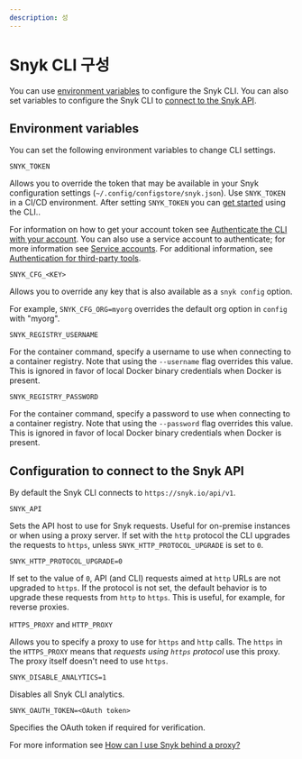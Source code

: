 ```yaml
---
description: 성
---
```


# Snyk CLI 구성

You can use [environment variables](snyk-cli.md#environment-variables) to configure the Snyk CLI. You can also set variables to configure the Snyk CLI to [connect to the Snyk API](snyk-cli.md#configuration-to-connect-to-the-snyk-api).

## Environment variables

You can set the following environment variables to change CLI settings.

`SNYK_TOKEN`

Allows you to override the token that may be available in your Snyk configuration settings (`~/.config/configstore/snyk.json`). Use `SNYK_TOKEN` in a CI/CD environment. After setting `SNYK_TOKEN` you can [get started](broken-reference) using the CLI..

For information on how to get your account token see [Authenticate the CLI with your account](broken-reference). You can also use a service account to authenticate; for more information see [Service accounts](broken-reference). For additional information, see [Authentication for third-party tools](broken-reference).

`SNYK_CFG_<KEY>`

Allows you to override any key that is also available as a `snyk config` option.

For example, `SNYK_CFG_ORG=myorg` overrides the default org option in `config` with "myorg".

`SNYK_REGISTRY_USERNAME`

For the container command, specify a username to use when connecting to a container registry. Note that using the `--username` flag overrides this value. This is ignored in favor of local Docker binary credentials when Docker is present.

`SNYK_REGISTRY_PASSWORD`

For the container command, specify a password to use when connecting to a container registry. Note that using the `--password` flag overrides this value. This is ignored in favor of local Docker binary credentials when Docker is present.

## Configuration to connect to the Snyk API

By default the Snyk CLI connects to `https://snyk.io/api/v1`.

`SNYK_API`

Sets the API host to use for Snyk requests. Useful for on-premise instances or when using a proxy server. If set with the `http` protocol the CLI upgrades the requests to `https`, unless `SNYK_HTTP_PROTOCOL_UPGRADE` is set to `0`.

`SNYK_HTTP_PROTOCOL_UPGRADE=0`

If set to the value of `0`, API (and CLI) requests aimed at `http` URLs are not upgraded to `https`. If the protocol is not set, the default behavior is to upgrade these requests from `http` to `https`. This is useful, for example, for reverse proxies.

`HTTPS_PROXY` and `HTTP_PROXY`

Allows you to specify a proxy to use for `https` and `http` calls. The `https` in the `HTTPS_PROXY` means that _requests using `https` protocol_ use this proxy. The proxy itself doesn't need to use `https`.

`SNYK_DISABLE_ANALYTICS=1`

Disables all Snyk CLI analytics.

`SNYK_OAUTH_TOKEN=<OAuth token>`

Specifies the OAuth token if required for verification.

For more information see [How can I use Snyk behind a proxy?](https://support.snyk.io/hc/en-us/articles/360000925358-How-can-I-use-Snyk-behind-a-proxy-)
